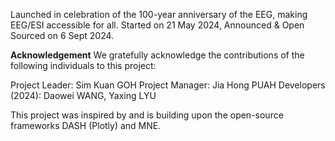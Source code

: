 Launched in celebration of the 100-year anniversary of the EEG, making EEG/ESI accessible for all. Started on 21 May 2024, Announced & Open Sourced on 6 Sept 2024.

**Acknowledgement**
We gratefully acknowledge the contributions of the following individuals to this project:

Project Leader: Sim Kuan GOH
Project Manager: Jia Hong PUAH
Developers (2024): Daowei WANG, Yaxing LYU

This project was inspired by and is building upon the open-source frameworks DASH (Plotly) and MNE.

<!--

**Here are some ideas to get you started:**

🙋‍♀️ A short introduction - what is your organization all about?
🌈 Contribution guidelines - how can the community get involved?
👩‍💻 Useful resources - where can the community find your docs? Is there anything else the community should know?
🍿 Fun facts - what does your team eat for breakfast?
🧙 Remember, you can do mighty things with the power of [Markdown](https://docs.github.com/github/writing-on-github/getting-started-with-writing-and-formatting-on-github/basic-writing-and-formatting-syntax)
-->
